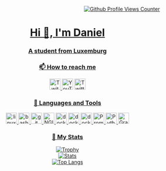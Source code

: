 <p align="right">
  <a href="https://github.com/antonkomarev/github-profile-views-counter" target="_blank"> <img src="https://komarev.com/ghpvc/?username=freezingDaniel&color=blue&style=flat" alt="Github Profile Views Counter" />
</p>
<h1 align="center">Hi 👋, I'm Daniel</h1>
<h3 align="center">A student from Luxemburg</h3>


<h3 align="center">📫 How to reach me</h3>
<p align="center">
  <a href="https://www.twitch.tv/freezingDaniel" target="_blank"><img src="https://www.vectorlogo.zone/logos/twitch/twitch-icon.svg" alt="Twitch" width="30" height="30" />
  <a href="https://www.youtube.com/channel/UCd5YbeRs6i1bq6mgNHSVc2A" target="_blank"><img src="https://www.vectorlogo.zone/logos/youtube/youtube-icon.svg" alt="YouTube" width="30" height="30"></a>
  <a href="https://twitter.com/freezingDaniel" target="_blank"><img src="https://www.vectorlogo.zone/logos/twitter/twitter-icon.svg" alt="Twitter" width="30" height="30" />
</p>
  
<h3 align="center">🔨 Languages and Tools</h3>
<p align="center">
  <a href="https://www.linux.org/" target="_blank"> <img src="https://www.vectorlogo.zone/logos/linux/linux-icon.svg" alt="linux" width="30" height="30" />
  <a href="https://www.gnu.org/software/bash/" target="_blank"> <img src="https://www.vectorlogo.zone/logos/gnu_bash/gnu_bash-icon.svg" alt="bash" width="30" height="30" />
  <a href="https://git-scm.com/" target="_blank"> <img src="https://www.vectorlogo.zone/logos/git-scm/git-scm-icon.svg" alt="git" width="30" height="30" />
  <a href="https://www.nginx.com/" target="_blank"> <img src="https://www.vectorlogo.zone/logos/nginx/nginx-icon.svg" alt="NGINX" width="30" height="30" />
  <a href="https://www.docker.com/" target="_blank"> <img src="https://www.vectorlogo.zone/logos/docker/docker-official.svg" alt="docker" width="30" height="30" />
  <a href="https://www.atlassian.com/software/bamboo" target="_blank"> <img src="https://www.vectorlogo.zone/logos/atlassian_bamboo/atlassian_bamboo-icon.svg" alt="docker" width="30" height="30" />
  <a href="https://www.atlassian.com/software/jira" target="_blank"> <img src="https://www.vectorlogo.zone/logos/atlassian_jira/atlassian_jira-icon.svg" alt="docker" width="30" height="30" />
  <a href="https://prometheus.io/" target="_blank"> <img src="https://www.vectorlogo.zone/logos/prometheusio/prometheusio-icon.svg" alt="Prometheus" width="30" height="30" />
  <a href="https://www.python.org/" target="_blank"> <img src="https://www.vectorlogo.zone/logos/python/python-icon.svg" alt="Python" width="30" height="30" />
  <a href="https://grafana.com/" target="_blank"> <img src="https://www.vectorlogo.zone/logos/grafana/grafana-icon.svg" alt="Grafana" width="30" height="30" />
</p>

<h3 align="center">🌱 My Stats</h3>
<p align="center">
  <a href="https://github.com/ryo-ma/github-profile-trophy" target="_blank"> <img src="https://github-profile-trophy.vercel.app/?username=freezingDaniel&theme=tokyonight" alt="Trophy" />
  <br>
  <a href="https://github.com/anuraghazra/github-readme-stats" target="_blank"> <img src="https://github-readme-stats.vercel.app/api?username=freezingDaniel&include_all_commits=true&show_icons=true&theme=tokyonight" alt="Stats" />
  <br>
  <a href="https://github.com/anuraghazra/github-readme-stats" target="_blank"> <img src="https://github-readme-stats.vercel.app/api/top-langs/?username=freezingDaniel&langs_count=10&layout=compact&theme=tokyonight" alt="Top Langs" />
</p>
